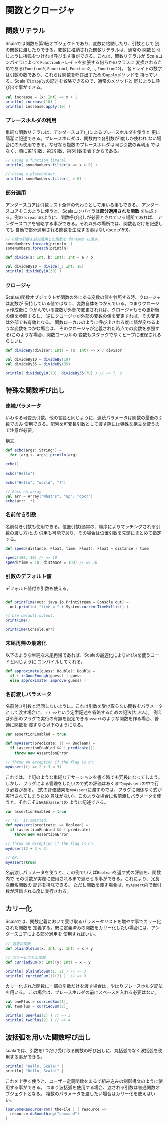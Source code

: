 # 関数とクロージャ

## 関数リテラル

Scalaでは関数も第1級オブジェクトであり、変数に格納したり、引数として
別の関数に渡したりできる。変数に格納された関数リテラルは、通常の
関数と同じように括弧をつければ呼び出す事ができる。これは、関数リテラルが
Scalaコンパイラによって`FunctionN`トレイトを拡張する何らかのクラスに
変換されるためである(`Function0`, `Function1`, `Function2`, .., `Function22`)。
各トレイトの数字は引数の数であり、これらは関数を呼び出すための`apply`メソッドを
持っている。Scalaでは`apply`の記述を省略できるので、通常のメソッドと
同じように呼び出す事ができる。

```scala
val increase = (x: Int) => x + 1
println( increase(10) )
println( increase.apply(10) )
```

### プレースホルダの利用

単純な関数リテラルは、アンダースコア(`_`)によるプレースホルダを使うと
更に簡潔に記述できる。プレースホルダは、関数内で各引数が1度しか使われ
ない場合にのみ使用できる。なぜなら複数のプレースホルダは同じ引数の再利用
ではなく、順に第1引数、第2引数、第3引数を表すからである。

```scala
// Using a function literal.
println( someNumbers.filter(x => x > 0) )

// Using a placeholder.
println( someNumbers.filter(_ > 0) )
```

### 部分適用

アンダースコアは引数リスト全体の代わりとして用いる事もできる。
アンダースコアをこのように使うと、Scalaコンパイラは**部分適用された関数**
を生成する。例の`foreach`のように、関数呼び出しが必要とされている場所であれば、
アンダースコアを省略する事ができる。それ以外の場所では、関数名だけを記述しても
自動で部分適用される関数を生成する事はない(see p159)。

```scala
// 0個の引数を部分適用した関数を foreach に渡す。
someNumbers.foreach(println _)
someNumbers.foreach(println)

def divide(a: Int, b: Int): Int = a / b

val divideBy10 = divide(_: Int, 10)
println( divideBy10(30) )
```

### クロージャ

Scalaの関数オブジェクトが関数の外にある変数の値を参照する時、クロージャは変数が
保持している値ではなく、変数自体をつかんでいる。つまりクロージャ作成後に
つかんでいる変数が外部で変更されれば、クロージャもその更新後の値を参照するし、
逆にクロージャが外部の変数の値を変更すれば、その変更は外部でも有効となる。
関数ローカルのように呼び出される度に値が変わるような変数をつかむ場合は、
そのクロージャが定義された時点での変数を参照する(このような場合、関数ローカルの
変数もスタックでなくヒープに確保されるらしい)。

```scala
def divideBy(divisor: Int) = (x: Int) => x / divisor

val divideBy10 = divideBy(10)
val divideBy35 = divideBy(35)

println( divideBy10(70), divideBy35(70) ) // => 7, 2
```

## 特殊な関数呼び出し

### 連続パラメータ

いわゆる可変長引数。他の言語と同じように、連続パラメータは関数の最後の引数でのみ
使用できる。配列を可変長引数として渡す際には特殊な構文を使うので注意が必要。

構文
```scala
def echo(args: String*) =
  for (arg <- args) println(arg)

echo()

echo("Hello")

echo("Hello", "world", "!")

// Pass an array
val arr = Array("What's", "up", "doc?")
echo(arr: _*)
```

### 名前付き引数

名前付き引数も使用できる。位置引数(通常の、順序によりマッチングされる引数の渡し方)との
併用も可能であり、その場合は位置引数を先頭にまとめて指定する。

```scala
def speed(distance: Float, time: Float): Float = distance / time

speec(100, 10) // => 10
speed(time = 10, distance = 100) // => 10
```

### 引数のデフォルト値

デフォルト値付き引数も使える。

```scala

def printTime(out: java.io.PrintStream = Console.out) =
  out.println( "time = " + System.currentTimeMillis() )

// Use default output.
printTime()

printTime(Console.err)
```

### 末尾再帰の最適化

以下のような単純な末尾再帰であれば、Scalaの最適化により`while`を使うコードと同じように
コンパイルしてくれる。

```scala
def approximate(guess: Double): Double =
  if ( isGoodEnough(guess) ) guess
  else approximate( improve(guess) )
```

### 名前渡しパラメータ

名前付き引数と混同しないように。これは引数を受け取らない関数をパラメータとして渡す場合に、
`() =>`という定型記述を省略するための記法(たぶん)。
例えば外部のフラグで実行の有無を設定できる`assert`のような関数を作る場合、普通に関数を
渡すなら以下のようになる。

```scala
var assertionEnabled = true

def myAssert(predicate: () => Boolean) =
  if (assertionEnabled && ! predicate())
    throw new AssertionError

// Throw an exception if the flag is on.
myAssert(() => 2 + 3 < 3)
```

これでは、上記のような単純なアサーションを書く時でも冗長になってしまう。
しかし、フラグによる管理をしたいので式の評価はあくまで`myAssert`の中で行う必要がある。
(式の評価結果を`myAssert`に渡すのでは、フラグに関係なく式が実行されてしまうため
意味がない)。このような場合に名前渡しパラメータを使うと、それこそJavaの`assert`の
ように記述できる。

```scala
var assertionEnabled = true

// '()' is omitted.
def myAssert(predicate: => Boolean) =
  if (assertionEnabled && ! predicate)
    throw new AssertionError

// Throw an exception if the flag is on.
myAssert(2 + 3 < 3)

// OK.
myAssert(true)
```

名前渡しパラメータを使うと、この例でいえば`Boolean`を返す式の評価を、関数内で
その引数が実際に使用されるまで遅らせる事ができる。これにより、冗長な無名関数の
記述を排除できる。
ただし関数を渡す場合は、`myAssert`内で仮引数が評価される度に実行される。

## カリー化

Scalaでは、関数定義において受け取るパラメータリストを増やす事でカリー化された関数を
定義する。既に定義済みの関数をカリー化したい場合には、アンダースコアによる部分適用を
使用すればいい。

```scala
// 通常の関数
def plainOldSum(x: Int, y: Int) = x + y

// カリー化された関数
def curriedSum(x: Int)(y: Int) = x + y

println( plainOldSum(1, 2) ) // => 3
println( curriedSum(1)(2) )  // => 3
```

カリー化された関数に一部の引数だけを渡す場合は、やはりプレースホルダ記法を用いる。
この場合は、プレースホルダの前にスペースを入れる必要はない。

```scala
val onePlus = curriedSum(1)_
val twoPlus = curriedSum(2)_

println( onePlus(2) ) // => 3
println( twoPlus(2) ) // => 4
```

## 波括弧を用いた関数呼び出し

scalaでは、引数を1つだけ受け取る関数の呼び出しに、丸括弧でなく波括弧を使用する事ができる。

```scala
println( "Hello, Scala!" )
println{ "Hello, Scala!" }
```

これを上手く使うと、ユーザー定義関数をまるで組み込みの制御構文のように使用する事ができる。
つまり波括弧を使用する場合、渡される引数は普通関数オブジェクトとなる。
複数のパラメータを渡したい場合はカリー化を使えばいい。

```scala
loanSomeResourceFrom( theFile ) { resource =>
  resource.doSomething("command")
}
```
